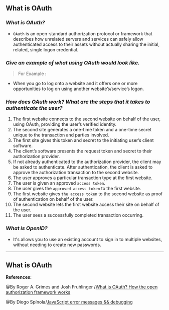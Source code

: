 ## **What is OAuth**

### ***What is OAuth?***

- `OAuth` is an open-standard authorization protocol or framework that describes how unrelated servers and services can safely allow authenticated access to their assets without actually sharing the initial, related, single logon credential.

### ***Give an example of what using OAuth would look like.***

>For Example :
  - When you go to log onto a website and it offers one or more opportunities to log on using another website’s/service’s logon.

### ***How does OAuth work? What are the steps that it takes to authenticate the user?***

1. The first website connects to the second website on behalf of the user, using OAuth, providing the user’s verified identity.
2. The second site generates a one-time token and a one-time secret unique to the transaction and parties involved.
3. The first site gives this token and secret to the initiating user’s client software.
4. The client’s software presents the request token and secret to their authorization provider.
5. If not already authenticated to the authorization provider, the client may be asked to authenticate. After authentication, the client is asked to approve the authorization transaction to the second website.
6. The user approves a particular transaction type at the first website.
7. The user is given an approved `access token`.
8. The user gives the `approved access token` to the first website.
9.  The first website gives `the access token` to the second website as proof of authentication on behalf of the user.
10. The second website lets the first website access their site on behalf of the user.
11. The user sees a successfully completed transaction occurring.

### ***What is OpenID?***

- It's allows you to use an existing account to sign in to multiple websites, without needing to create new passwords.


----------------------------------------------------------------------
## **What is OAuth**











**References:**

@By Roger A. Grimes and Josh Fruhlinger /[What is OAuth? How the open authorization framework works](https://www.csoonline.com/article/3216404/what-is-oauth-how-the-open-authorization-framework-works.html)

@By Diogo Spínola/[JavaScript error messages && debugging](https://codeburst.io/javascript-error-messages-debugging-d23f84f0ae7c)